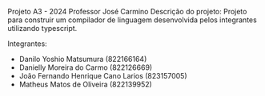 Projeto A3 - 2024
Professor José Carmino
Descrição do projeto:
Projeto para construir um compilador de linguagem desenvolvida pelos integrantes utilizando typescript.

Integrantes: 
- Danilo Yoshio Matsumura (822166164)
- Danielly Moreira do Carmo (822126669)
- João Fernando Henrique Cano Larios (823157005)
- Matheus Matos de Oliveira (822139952)


